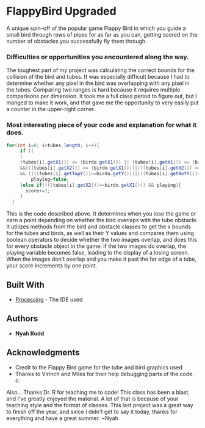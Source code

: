 # FlappyBird Upgraded
A unique spin-off of the popular game Flappy Bird in which you guide a small bird through rows of pipes for as far as you can, getting scored on the number of obstacles you successfully fly them through.

### Difficulties or opportunities you encountered along the way.
The toughest part of my project was calculating the correct bounds for the collision of the bird and tubes. It was especially difficult because I had to determine whether any pixel in the bird was overlapping with any pixel in the tubes. Comparing two ranges is hard because it requires multiple comparisons per dimension. It took me a full class period to figure out, but I manged to make it work, and that gave me the opportunity to very easily put a counter in the upper-right corner.

### Most interesting piece of your code and explanation for what it does.

```Java
for(int i=0; i<tubes.length; i++){
     if ((
     ( 
     (tubes[i].getX1()) <= (birdo.getX1()) || (tubes[i].getX1()) <= (birdo.getX2()))
     &&(((tubes[i].getX2()) >= (birdo.getX1()))||((tubes[i].getX2()) >= (birdo.getX2()))))
     && ((((tubes[i].getTopY())>=birdo.getY()))||((tubes[i].getBotY())<=birdo.getY()))){
         playing=false;
     }else if((((tubes[i].getX2())==birdo.getX1())) && playing){
       score+=1;
     }
  }
```
This is the code described above. It determines when you lose the game or earn a point depending on whether the bird overlaps with the tube obstacle. It utilizes methods from the bird and obstacle classes to get the x bounds for the tubes and birds, as well as their Y values and compares them using boolean operators to decide whether the two images overlap, and does this for every obstacle object in the game. If the two images do overlap, the playing variable becomes false, leading to the display of a losing screen. When the images don't overlap and you make it past the far edge of a tube, your score increments by one point.

## Built With

* [Processing](https://processing.org/) - The IDE used

## Authors
* **Nyah Rudd** 

## Acknowledgments
* Credit to the Flappy Bird game for the tube and bird graphics used
* Thanks to Virinch and Miles for their help debugging parts of the code. c:

Also...
Thanks Dr. R for teaching me to code! This class has been a blast, and I've greatly enjoyed the material. A lot of that is because of your teaching style and the format of classes. This last project was a great way to finish off the year, and since I didn't get to say it today, thanks for everything and have a great summer. ~Nyah
